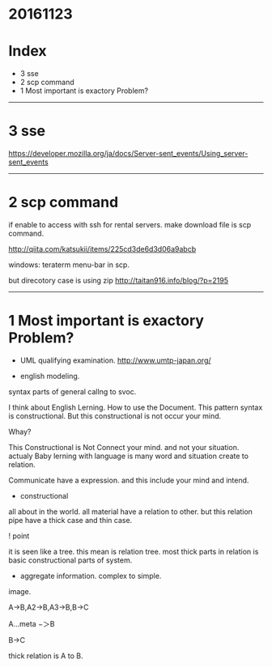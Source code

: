 # 20161123

# Index
- 3 sse
- 2 scp command 
- 1 Most important is exactory Problem?


--------------------
# 3 sse

https://developer.mozilla.org/ja/docs/Server-sent_events/Using_server-sent_events

-------------------
# 2 scp command

if enable to access with ssh for rental servers.
make download file is scp command.

http://qiita.com/katsukii/items/225cd3de6d3d06a9abcb

windows:
    teraterm menu-bar in scp.

but direcotory case is using zip
http://taitan916.info/blog/?p=2195

-------------------
# 1 Most important is exactory Problem?

- UML qualifying examination.
http://www.umtp-japan.org/


- english modeling.

syntax parts of general callng to svoc.

I think about English Lerning. How to use the Document.
This pattern syntax is constructional.
But this constructional is not occur your mind.

Whay?

This Constructional is Not Connect your mind. and not your situation.
actualy Baby lerning with language is many word and situation create to relation.

Communicate have a expression. and this include your mind and intend.

- constructional

all about in the world. all material have a relation to other.
but this relation pipe have a thick case and thin case.

! point

it is seen like a tree.
this mean is relation tree.
most thick parts in relation is basic constructional parts of system.


- aggregate information. complex to simple.

image.

A->B,A2->B,A3->B,B->C

A...meta −＞B

B->C

thick relation is A to B.









